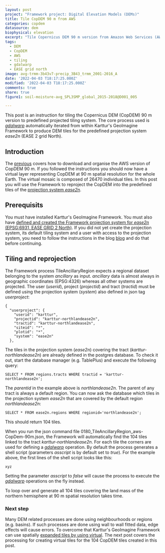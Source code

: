 ```yaml
---
layout: post
project: "Framework project: Digital Elevation Models (DEMs)"
title: Tile CopDEM 90 m from AWS
categories: copdem
datasource: dem
biophysical: elevation
excerpt: "Tile Copernicus DEM 90 m version from Amazon Web Services (AWS) while also reprojecting to EASE Grid North"
tags:
  - DEM
  - CopDEM
  - AWS
  - tiling
  - gdalwarp
  - EASE grid north
image: avg-trmm-3b43v7-precip_3B43_trmm_2001-2016_A
date: '2022-04-03 T18:17:25.000Z'
modified: '2022-04-03 T18:17:25.000Z'
comments: true
share: true
figure1: soil-moisture-avg_SPL3SMP_global_2015-2018@D001_005

---
```

<script src="https://karttur.github.io/common/assets/js/karttur/togglediv.js"></script>

This post is an instruction for tiling the Copernicus DEM (CopDEM) 90 m version to predefined projected tiling system. The core process used is [_gdalwarp_](https://gdal.org/programs/gdalwarp.html) automatically iterated from within Karttur's GeoImagine Framework to produce DEM tiles for the predefined projection system _ease2n_ (EASE 2 grid North).

## Introduction

The [previous]() covers how to download and organise the AWS version of CopDEM 90 m. If you followed the instructions you should now have a virtual layer representing CopDEM at 90 m spatial resolution for the whole Earth. The virtual mosaic is composed of 26470 individual tiles. In this post you will use the Framework to reproject the CopDEM into the predefined tiles of the [projection system _ease2n_]().

## Prerequisits

You must have installed Karttur's GeoImagine Framework. You must also have [defined and created the Framework projection system for _ease2n_ (EPSG:6931, EASE GRID 2 North)](#). If you did not yet create the projection system, its default tiling system and a user with access to the projection system, you need to follow the instructions in the blog [blog](#) and do that before continuing.

## Tiling and reprojection

The Framework process <span class='process'>TileAncillaryRegion</span> expects a regional dataset belonging to the system _ancillary_ as input. _ancillary_ data is almost always in geographic coordinates (EPSG:4326) whereas all other systems are projected. The user (_userid_), project (_projectid_) and tract (_tractid_) must be defined using the projection system (_system_) also defined in json tag _userproject_:

```
{
  "userproject": {
    "userid": "karttur",
    "projectid": "karttur-northlandease2n",
    "tractid": "karttur-northlandease2n",
    "siteid": "*",
    "plotid": "*",
    "system": "ease2n"
  },
```
The tiles in the projection system (_ease2n_) covering the tract (_karttur-northlandease2n_) are already defined in the postgres database. To check it out, start the database manager (e.g. <span class=''>TablePlus</span>) and execute the following query:

```
SELECT * FROM regions.tracts WHERE tractid = 'karttur-northlandease2n';
```

The _parentid_ in the example above is _northlandease2n_. The parent of any tract is always a default region. You can now ask the database which tiles in the projection system _ease2n_ that are covered by the default region _northlandease2n_:

```
SELECT * FROM ease2n.regions WHERE regionid='northlandease2n';
```

This should return 104 tiles.

When you run the json command file <span class='file'>0180\_TileAncillaryRegion\_aws-CopDem-90m.json</span>, the Framework will automatically find the 104 tiles linked to the tract _karttur-northlandease2n_. For each tile the corners are used for defining a [_gdalwarp_](https://gdal.org/programs/gdalwarp.html) operation. By default the process generates a shell script (parameters _asscript_ is by default set to _true_). For the example above, the first lines of the shell script looks like this:

```
xyz
```

Setting the parameter _asscript_ to _false_ will cause the process to execute the [_gdalwarp_](https://gdal.org/programs/gdalwarp.html) operations on the fly instead.

To loop over and generate all 104 tiles covering the land mass of the northern hemisphere at 90 m spatial resolution takes time.

### Next step

Many DEM related processes are done using neighbourhoods or regions (e.g. basins). If such processes are done using wall to wall fitted data, edge effects will cause errors. To overcome that Karttur's GeoImagine Framework can use spatially [expanded tiles by using virtual](../../globaldem/demproj-DemTileMosaics/). The next post covers the processing for creating virtual tiles for the 104 CopDEM tiles created in this post.
